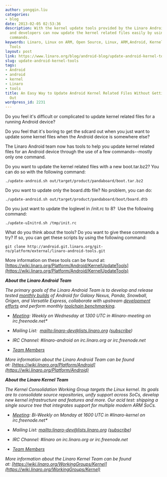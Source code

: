 ```yaml
---
author: yongqin.liu
categories:
- blog
date: 2013-02-05 02:53:36
description: With the kernel update tools provided by the Linaro Android team, users
  and developers can now update the kernel related files easily by using a few simple
  commands.
keywords: Linaro, Linux on ARM, Open Source, Linux, ARM,Android, Kernel, Updates,
  Tools
layout: post
link: https://www.linaro.org/blog/android-blog/update-android-kernel-tools/
slug: update-android-kernel-tools
tags:
- Android
- android
- kernel
- Linaro
- tools
title: An Easy Way to Update Android Kernel Related Files Without Getting the sdcard
  Out
wordpress_id: 2231
---
```


Do you feel it's difficult or complicated to update kernel related files for a running Android device?

Do you feel that it's boring to get the sdcard out when you just want to update some kernel files when the Android device is somewhere else?

The Linaro Android team now has tools to help you update kernel related files for an Android device through the use of a few commands--mostly only one command.

Do you want to update the kernel related files with a new boot.tar.bz2? You can do so with the following command:

    ./update-android.sh out/target/product/pandaboard/boot.tar.bz2

Do you want to update only the board.dtb file? No problem, you can do:

    ./update-android.sh out/target/product/pandaboard/boot/board.dtb

Do you just want to update the loglevel in /init.rc to 8?  Use the following command:

    ./update-uInitrd.sh /tmp/init.rc

What do you think about the tools? Do you want to give these commands a try? If so, you can get these scripts by using the following command:

    git clone http://android.git.linaro.org/git-ro/platform/external/linaro-android-tools.git

More information on these tools can be found at:
[https://wiki.linaro.org/Platform/Android/KernelUpdateTools](https://wiki.linaro.org/Platform/Android/KernelUpdateTools)

_**About the Linaro Android Team**_

_The primary goals of the Linaro Android Team is to develop and release tested [monthly builds](http://releases.linaro.org/) of Android for Galaxy Nexus, Panda, Snowball, Origen, and Versatile Express, collaborate with upstream [development efforts](https://wiki.linaro.org/Platform/Android/UpstreamWork) and perform monthly [toolchain benchmarking](https://wiki.linaro.org/Platform/Android/AndroidToolchainBenchmarking)._

  * _[Meeting](https://wiki.linaro.org/Platform/Android/Meetings): Weekly on Wednesday at 1300 UTC in #linaro-meeting on irc.freenode.net*_


  * _Mailing List:  [mailto:linaro-dev@lists.linaro.org](mailto:linaro-dev@lists.linaro.org) ([subscribe](http://lists.linaro.org/mailman/listinfo/linaro-dev))_


  * _IRC Channel: #linaro-android on irc.linaro.org or irc.freenode.net_


  * _[Team Members](http://www.linaro.org/linux-on-arm/meet-the-team/android)_


_More information about the Linaro Android Team can be found at: [https://wiki.linaro.org/Platform/Android](https://wiki.linaro.org/Platform/Android)_

_**About the Linaro Kernel Team**_

_The Kernel Consolidation Working Group targets the Linux kernel. Its goals are to consolidate source repositories, unify support across SoCs, develop new kernel infrastructure and features and more. Our acid test: shipping a single source tree that integrates support for multiple modern ARM SoCs._

  * _[Meeting](https://wiki.linaro.org/WorkingGroups/Kernel/Meetings): Bi-Weekly on Monday at 1600 UTC in #linaro-kernel on irc.freenode.net*_


  * _Mailing List: [mailto:linaro-dev@lists.linaro.org](mailto:linaro-dev@lists.linaro.org) ([subscribe](http://lists.linaro.org/mailman/listinfo/linaro-dev))_


  * _IRC Channel: #linaro on irc.linaro.org or irc.freenode.net_


  * _[Team Members](http://www.linaro.org/linux-on-arm/meet-the-team/kernel)_


_More information about the Linaro Kernel Team can be found at: [https://wiki.linaro.org/WorkingGroups/Kernel](https://wiki.linaro.org/WorkingGroups/Kernel)_